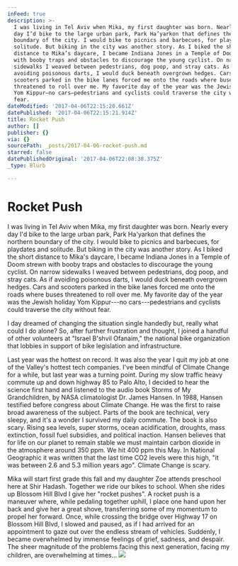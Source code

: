```yaml
---
inFeed: true
description: >-
  I was living in Tel Aviv when Mika, my first daughter was born. Nearly every
  day I’d bike to the large urban park, Park Ha’yarkon that defines the northern
  boundary of the city. I would bike to picnics and barbecues, for playdates and
  solitude. But biking in the city was another story. As I biked the short
  distance to Mika’s daycare, I became Indiana Jones in a Temple of Doom strewn
  with booby traps and obstacles to discourage the young cyclist. On narrow
  sidewalks I weaved between pedestrians, dog poop, and stray cats. As if
  avoiding poisonous darts, I would duck beneath overgrown hedges. Cars and
  scooters parked in the bike lanes forced me onto the roads where buses
  threatened to roll over me. My favorite day of the year was the Jewish holiday
  Yom Kippur—no cars—pedestrians and cyclists could traverse the city without
  fear.
dateModified: '2017-04-06T22:15:20.661Z'
datePublished: '2017-04-06T22:15:21.914Z'
title: Rocket Push
author: []
publisher: {}
via: {}
sourcePath: _posts/2017-04-06-rocket-push.md
starred: false
datePublishedOriginal: '2017-04-06T22:08:38.375Z'
_type: Blurb

---
```

# Rocket Push

I was living in Tel Aviv when Mika, my first daughter was born. Nearly every day I'd bike to the large urban park, Park Ha'yarkon that defines the northern boundary of the city. I would bike to picnics and barbecues, for playdates and solitude. But biking in the city was another story. As I biked the short distance to Mika's daycare, I became Indiana Jones in a Temple of Doom strewn with booby traps and obstacles to discourage the young cyclist. On narrow sidewalks I weaved between pedestrians, dog poop, and stray cats. As if avoiding poisonous darts, I would duck beneath overgrown hedges. Cars and scooters parked in the bike lanes forced me onto the roads where buses threatened to roll over me. My favorite day of the year was the Jewish holiday Yom Kippur---no cars---pedestrians and cyclists could traverse the city without fear.

I day dreamed of changing the situation single handedly but, really what could I do alone? So, after further frustration and thought, I joined a handful of other volunteers at "Israel B'shvil Ofanaim," the national bike organization that lobbies in support of bike legislation and infrastructure. 

Last year was the hottest on record. It was also the year I quit my job at one of the Valley's hottest tech companies. I've been mindful of Climate Change for a while, but last year was a turning point. During my slow traffic heavy commute up and down highway 85 to Palo Alto, I decided to hear the science first hand and listened to the audio book Storms of My Grandchildren, by NASA climatologist Dr. James Hansen. In 1988,  Hansen testified before congress about Climate Change. He was the first to raise broad awareness of the subject. Parts of the book are technical, very sleepy, and it's a wonder I survived my daily commute. The book is also scary. Rising sea levels, super storms, ocean acidification, droughts, mass extinction, fossil fuel subsidies, and political inaction. Hansen believes that for life on our planet to remain stable we must maintain carbon dioxide in the atmosphere around 350 ppm. We hit 400 ppm this May. In National Geographic it was written that the last time CO2 levels were this high, "it was between 2.6 and 5.3 million years ago". Climate Change is scary. 

Mika will start first grade this fall and my daughter Zoe attends preschool here at Shir Hadash. Together we ride our bikes to school. When she rides up Blossom Hill Blvd I give her "rocket pushes". A rocket push is a maneuver where, while pedaling together uphill, I place one hand upon her back and give her a great shove, transferring some of my momentum to propel her forward. Once, while crossing the bridge over Highway 17 on Blossom Hill Blvd, I slowed and paused, as if I had arrived for an appointment to gaze out over the endless stream of vehicles. Suddenly, I became overwhelmed by immense feelings of grief, sadness, and despair. The sheer magnitude of the problems facing this next generation, facing my children, are overwhelming at times... ![](https://the-grid-user-content.s3-us-west-2.amazonaws.com/eeff0d25-930a-4c05-b396-7592b3e1c553.jpg)